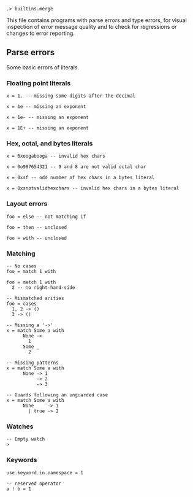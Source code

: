 
```ucm:hide
.> builtins.merge
```

This file contains programs with parse errors and type errors, for visual inspection of error message quality and to check for regressions or changes to error reporting.

## Parse errors

Some basic errors of literals.

### Floating point literals

```unison:error
x = 1. -- missing some digits after the decimal
```

```unison:error
x = 1e -- missing an exponent
```

```unison:error
x = 1e- -- missing an exponent
```

```unison:error
x = 1E+ -- missing an exponent
```

### Hex, octal, and bytes literals

```unison:error
x = 0xoogabooga -- invalid hex chars
```

```unison:error
x = 0o987654321 -- 9 and 8 are not valid octal char
```

```unison:error
x = 0xsf -- odd number of hex chars in a bytes literal
```

```unison:error
x = 0xsnotvalidhexchars -- invalid hex chars in a bytes literal
```

### Layout errors

```unison:error
foo = else -- not matching if
```

```unison:error
foo = then -- unclosed
```

```unison:error
foo = with -- unclosed
```

### Matching

```unison:error
-- No cases
foo = match 1 with
```

```unison:error
foo = match 1 with
  2 -- no right-hand-side
```

```unison:error
-- Mismatched arities
foo = cases
  1, 2 -> ()
  3 -> ()
```

```unison:error
-- Missing a '->'
x = match Some a with
      None -> 
        1
      Some _
        2
```

```unison:error
-- Missing patterns
x = match Some a with
      None -> 1
           -> 2
           -> 3
```

```unison:error
-- Guards following an unguarded case
x = match Some a with
      None     -> 1
        | true -> 2
```

### Watches

```unison:error
-- Empty watch
>
```

### Keywords

```unison:error
use.keyword.in.namespace = 1
```

```unison:error
-- reserved operator
a ! b = 1
```
